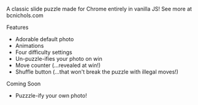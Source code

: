 A classic slide puzzle made for Chrome entirely in vanilla JS!
See more at bcnichols.com

Features
* Adorable default photo
* Animations
* Four difficulty settings
* Un-puzzle-ifies your photo on win
* Move counter (...revealed at win!)
* Shuffle button (...that won't break the puzzle with illegal moves!)

Coming Soon
* Puzzzle-ify your own photo!

